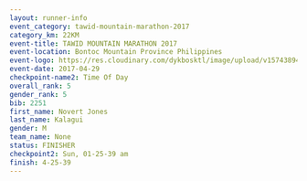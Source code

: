 ```yaml
---
layout: runner-info 
event_category: tawid-mountain-marathon-2017 
category_km: 22KM 
event-title: TAWID MOUNTAIN MARATHON 2017 
event-location: Bontoc Mountain Province Philippines 
event-logo: https://res.cloudinary.com/dykbosktl/image/upload/v1574389445/Logo/tawid_logo_2017_facfcf.png 
event-date: 2017-04-29 
checkpoint-name2: Time Of Day 
overall_rank: 5
gender_rank: 5
bib: 2251
first_name: Novert Jones
last_name: Kalagui
gender: M
team_name: None
status: FINISHER
checkpoint2: Sun, 01-25-39 am
finish: 4-25-39
---
```

